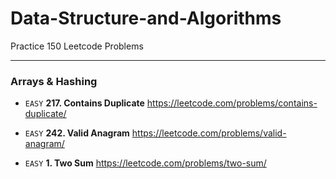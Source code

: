 # Data-Structure-and-Algorithms
Practice 150 Leetcode Problems

-----
### Arrays & Hashing
* `EASY`  **217. Contains Duplicate** https://leetcode.com/problems/contains-duplicate/

* `EASY`  **242. Valid Anagram** https://leetcode.com/problems/valid-anagram/

* `EASY`  **1. Two Sum** https://leetcode.com/problems/two-sum/

